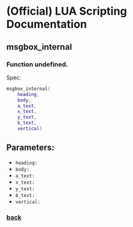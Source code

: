 
# (Official) LUA Scripting Documentation

## msgbox_internal

### Function undefined.

Spec:
```lua
msgbox_internal(
	heading,
	body,
	a_text,
	x_text,
	y_text,
	b_text,
	vertical)
```
## Parameters:
- `heading:` 
- `body:` 
- `a_text:` 
- `x_text:` 
- `y_text:` 
- `b_text:` 
- `vertical:` 
### [back](../other)
